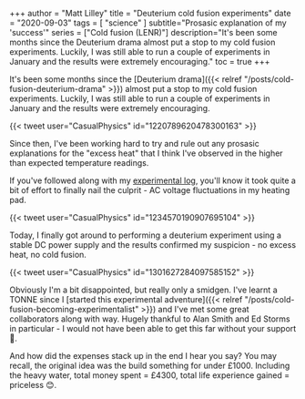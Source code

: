 +++
author = "Matt Lilley"
title = "Deuterium cold fusion experiments"
date = "2020-09-03"
tags = [
    "science"
]
subtitle="Prosasic explanation of my 'success'"
series = ["Cold fusion (LENR)"]
description="It's been some months since the Deuterium drama almost put a stop to my cold fusion experiments. Luckily, I was still able to run a couple of experiments in January and the results were extremely encouraging."
toc = true
+++

It's been some months since the [Deuterium drama]({{< relref "/posts/cold-fusion-deuterium-drama" >}}) almost put a stop to my cold fusion experiments. Luckily, I was still able to run a couple of experiments in January and the results were extremely encouraging.

{{< tweet user="CasualPhysics" id="1220789620478300163" >}}

Since then, I've been working hard to try and rule out any prosasic explanations for the "excess heat" that I think I've observed in the higher than expected temperature readings.

If you've followed along with my [experimental log](https://gitlab.com/mklilley/lenr/-/issues), you'll know it took quite a bit of effort to finally nail the culprit - AC voltage fluctuations in my heating pad.

{{< tweet user="CasualPhysics" id="1234570190907695104" >}}

Today, I finally got around to performing a deuterium experiment using a stable DC power supply and the results confirmed my suspicion - no excess heat, no cold fusion.

{{< tweet user="CasualPhysics" id="1301627284097585152" >}}

Obviously I'm a bit disappointed, but really only a smidgen. I've learnt a TONNE since I [started this experimental adventure]({{< relref "/posts/cold-fusion-becoming-experimentalist" >}}) and I've met some great collaborators along with way. Hugely thankful to Alan Smith and Ed Storms in particular - I would not have been able to get this far without your support 🙏.

And how did the expenses stack up in the end I hear you say? You may recall, the original idea was the build something for under £1000. Including the heavy water, total money spent = £4300, total life experience gained = priceless 😊.
